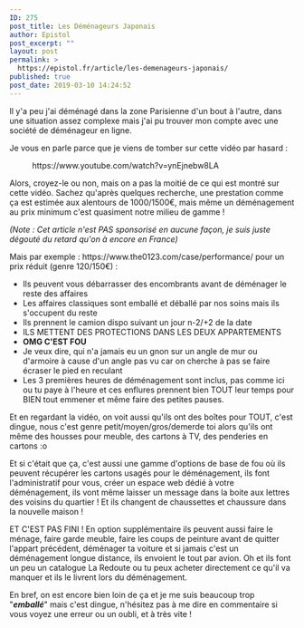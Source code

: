 ```yaml
---
ID: 275
post_title: Les Déménageurs Japonais
author: Epistol
post_excerpt: ""
layout: post
permalink: >
  https://epistol.fr/article/les-demenageurs-japonais/
published: true
post_date: 2019-03-10 14:24:52
---
```

<!-- wp:paragraph -->
<p>Il y'a peu j'ai déménagé dans la zone Parisienne d'un bout à l'autre, dans une situation assez complexe mais j'ai pu trouver mon compte avec une société de déménageur en ligne.</p>
<!-- /wp:paragraph -->

<!-- wp:paragraph -->
<p>Je vous en parle parce que je viens de tomber sur cette vidéo par hasard : </p>
<!-- /wp:paragraph -->

<!-- wp:core-embed/youtube {"url":"https://www.youtube.com/watch?v=ynEjnebw8LA","type":"video","providerNameSlug":"youtube","align":"center","className":"wp-embed-aspect-16-9 wp-has-aspect-ratio"} -->
<figure class="wp-block-embed-youtube aligncenter wp-block-embed is-type-video is-provider-youtube wp-embed-aspect-16-9 wp-has-aspect-ratio"><div class="wp-block-embed__wrapper">
https://www.youtube.com/watch?v=ynEjnebw8LA
</div></figure>
<!-- /wp:core-embed/youtube -->

<!-- wp:more -->
<!--more-->
<!-- /wp:more -->

<!-- wp:paragraph -->
<p>Alors, croyez-le ou non, mais on a pas la moitié de ce qui est montré sur cette vidéo. Sachez qu'après quelques recherche, une prestation comme ça est estimée aux alentours de 1000/1500€, mais même un déménagement au prix minimum c'est quasiment notre milieu de gamme ! </p>
<!-- /wp:paragraph -->

<!-- wp:paragraph -->
<p><em>(Note : Cet article n'est PAS sponsorisé en aucune façon, je suis juste dégouté du retard qu'on à encore en France)</em></p>
<!-- /wp:paragraph -->

<!-- wp:paragraph -->
<p>Mais par exemple : https://www.the0123.com/case/performance/ pour un prix réduit (genre 120/150€) : </p>
<!-- /wp:paragraph -->

<!-- wp:list -->
<ul><li>Ils peuvent vous débarrasser des encombrants avant de déménager le reste des affaires </li><li>Les affaires classiques sont emballé et déballé par nos soins mais ils s'occupent du reste</li><li>Ils prennent le camion dispo suivant un jour n-2/+2 de la date</li><li>ILS METTENT DES PROTECTIONS DANS LES DEUX APPARTEMENTS</li><li><strong>OMG C'EST FOU</strong></li><li>Je veux dire, qui n'a jamais eu un gnon sur un angle de mur ou d'armoire à cause d'un angle pas vu car on cherche à pas se faire écraser le pied en reculant</li><li>Les 3 premières heures de déménagement sont inclus, pas comme ici ou tu paye à l'heure et ces enflures prennent bien TOUT leur temps pour BIEN tout emmener et même faire des petites pauses.</li></ul>
<!-- /wp:list -->

<!-- wp:paragraph -->
<p>Et en regardant la vidéo, on voit aussi qu'ils ont des boîtes pour TOUT, c'est dingue, nous c'est genre petit/moyen/gros/demerde toi alors qu'ils ont même des housses pour meuble, des cartons à TV, des penderies en cartons :o </p>
<!-- /wp:paragraph -->

<!-- wp:paragraph -->
<p>Et si c'était que ça, c'est aussi une gamme d'options de base de fou où ils peuvent récupérer les cartons usagés pour le déménagement, ils font l'administratif pour vous, créer un espace web dédié à votre déménagement, ils vont même laisser un message dans la boite aux lettres des voisins du quartier ! Et ils changent de chaussettes et chaussure dans la nouvelle maison !</p>
<!-- /wp:paragraph -->

<!-- wp:paragraph -->
<p>ET C'EST PAS FINI ! En option supplémentaire ils peuvent aussi faire le ménage, faire garde meuble, faire les coups de peinture avant de quitter l'appart précédent, déménager ta voiture et si jamais c'est un déménagement longue distance, ils envoient le tout par avion. Oh et ils font un peu un catalogue La Redoute ou tu peux acheter directement ce qu'il va manquer et ils le livrent lors du déménagement.</p>
<!-- /wp:paragraph -->

<!-- wp:paragraph -->
<p></p>
<!-- /wp:paragraph -->

<!-- wp:paragraph -->
<p>En bref, on est encore bien loin de ça et je me suis beaucoup trop "<em><strong>emballé</strong></em>" mais c'est dingue, n'hésitez pas à me dire en commentaire si vous voyez une erreur ou un oubli, et à très vite ! </p>
<!-- /wp:paragraph -->